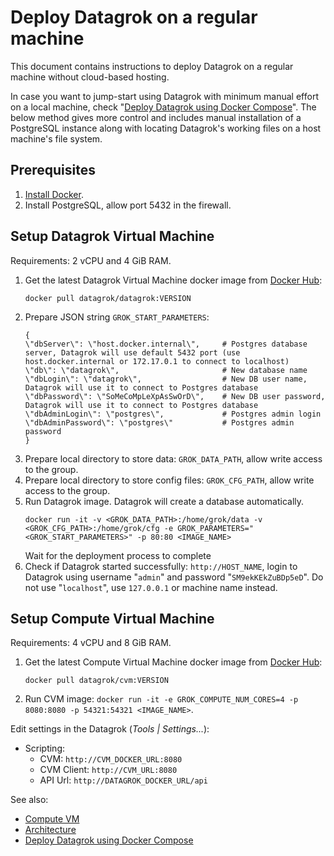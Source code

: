 
<!-- TITLE: Deploy Datagrok on a regular machine -->
<!-- SUBTITLE: -->

# Deploy Datagrok on a regular machine

This document contains instructions to deploy Datagrok on a regular machine without cloud-based hosting.

In case you want to jump-start using Datagrok with minimum manual effort on a local machine, check "[Deploy Datagrok using Docker Compose](docker-compose.md)". The below method gives more control and includes manual installation of a PostgreSQL instance along with locating Datagrok's working files on a host machine's file system.

## Prerequisites

1. [Install Docker](https://phoenixnap.com/kb/how-to-install-docker-on-ubuntu-18-04).
2. Install PostgreSQL, allow port 5432 in the firewall.

## Setup Datagrok Virtual Machine

Requirements: 2 vCPU and 4 GiB RAM.

1. Get the latest Datagrok Virtual Machine docker image from [Docker Hub](https://hub.docker.com/u/datagrok):
   ```
   docker pull datagrok/datagrok:VERSION
   ```
2. Prepare JSON string `GROK_START_PARAMETERS`:
    ```
    {
    \"dbServer\": \"host.docker.internal\",     # Postgres database server, Datagrok will use default 5432 port (use host.docker.internal or 172.17.0.1 to connect to localhost)
    \"db\": \"datagrok\",                       # New database name
    \"dbLogin\": \"datagrok\",                  # New DB user name, Datagrok will use it to connect to Postgres database
    \"dbPassword\": \"SoMeCoMpLeXpAsSwOrD\",    # New DB user password, Datagrok will use it to connect to Postgres database
    \"dbAdminLogin\": \"postgres\",             # Postgres admin login
    \"dbAdminPassword\": \"postgres\"           # Postgres admin password
    }
    ```
4. Prepare local directory to store data: `GROK_DATA_PATH`, allow write access to the group.
5. Prepare local directory to store config files: `GROK_CFG_PATH`, allow write access to the group.
6. Run Datagrok image. Datagrok will create a database automatically.
   ```
   docker run -it -v <GROK_DATA_PATH>:/home/grok/data -v <GROK_CFG_PATH>:/home/grok/cfg -e GROK_PARAMETERS="<GROK_START_PARAMETERS>" -p 80:80 <IMAGE_NAME>
   ```
   Wait for the deployment process to complete
7. Check if Datagrok started successfully: `http://HOST_NAME`, login to Datagrok using username "`admin`" and password "`SM9ekKEkZuBDp5eD`".
   Do not use "`localhost`", use `127.0.0.1` or machine name instead. 

## Setup Compute Virtual Machine

Requirements: 4 vCPU and 8 GiB RAM.

1. Get the latest Compute Virtual Machine docker image from [Docker Hub](https://hub.docker.com/u/datagrok):
   ```
   docker pull datagrok/cvm:VERSION 
   ```
2. Run CVM image: `docker run -it -e GROK_COMPUTE_NUM_CORES=4 -p 8080:8080 -p 54321:54321 <IMAGE_NAME>`.

Edit settings in the Datagrok (_Tools | Settings..._):

* Scripting:
    * CVM: `http://CVM_DOCKER_URL:8080`
    * CVM Client: `http://CVM_URL:8080`
    * API Url: `http://DATAGROK_DOCKER_URL/api`

See also:

* [Compute VM](../../compute/compute-vm.md)
* [Architecture](architecture.md#application)
* [Deploy Datagrok using Docker Compose](docker-compose.md)
